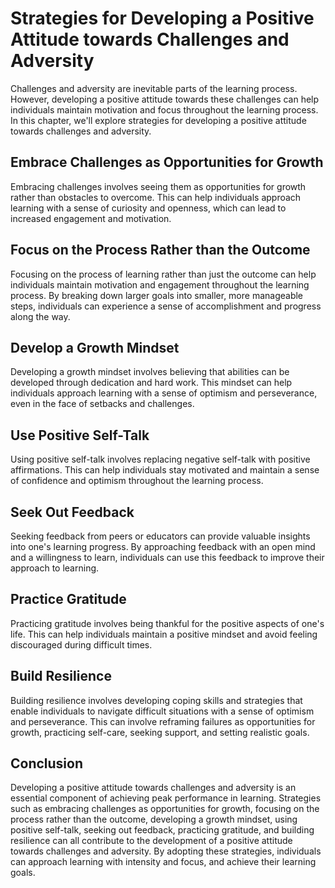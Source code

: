 # Strategies for Developing a Positive Attitude towards Challenges and Adversity

Challenges and adversity are inevitable parts of the learning process. However, developing a positive attitude towards these challenges can help individuals maintain motivation and focus throughout the learning process. In this chapter, we'll explore strategies for developing a positive attitude towards challenges and adversity.

Embrace Challenges as Opportunities for Growth
----------------------------------------------

Embracing challenges involves seeing them as opportunities for growth rather than obstacles to overcome. This can help individuals approach learning with a sense of curiosity and openness, which can lead to increased engagement and motivation.

Focus on the Process Rather than the Outcome
--------------------------------------------

Focusing on the process of learning rather than just the outcome can help individuals maintain motivation and engagement throughout the learning process. By breaking down larger goals into smaller, more manageable steps, individuals can experience a sense of accomplishment and progress along the way.

Develop a Growth Mindset
------------------------

Developing a growth mindset involves believing that abilities can be developed through dedication and hard work. This mindset can help individuals approach learning with a sense of optimism and perseverance, even in the face of setbacks and challenges.

Use Positive Self-Talk
----------------------

Using positive self-talk involves replacing negative self-talk with positive affirmations. This can help individuals stay motivated and maintain a sense of confidence and optimism throughout the learning process.

Seek Out Feedback
-----------------

Seeking feedback from peers or educators can provide valuable insights into one's learning progress. By approaching feedback with an open mind and a willingness to learn, individuals can use this feedback to improve their approach to learning.

Practice Gratitude
------------------

Practicing gratitude involves being thankful for the positive aspects of one's life. This can help individuals maintain a positive mindset and avoid feeling discouraged during difficult times.

Build Resilience
----------------

Building resilience involves developing coping skills and strategies that enable individuals to navigate difficult situations with a sense of optimism and perseverance. This can involve reframing failures as opportunities for growth, practicing self-care, seeking support, and setting realistic goals.

Conclusion
----------

Developing a positive attitude towards challenges and adversity is an essential component of achieving peak performance in learning. Strategies such as embracing challenges as opportunities for growth, focusing on the process rather than the outcome, developing a growth mindset, using positive self-talk, seeking out feedback, practicing gratitude, and building resilience can all contribute to the development of a positive attitude towards challenges and adversity. By adopting these strategies, individuals can approach learning with intensity and focus, and achieve their learning goals.


